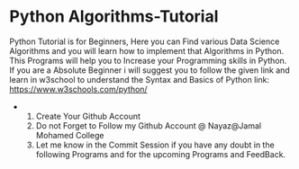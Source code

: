 # Python Algorithms-Tutorial
Python Tutorial is for Beginners, Here you can Find various Data Science Algorithms and you will learn how to implement that Algorithms in Python. This Programs will help you to Increase your Programming skills in Python. If you are a Absolute Beginner i will suggest you to follow the given link and learn in w3school to understand the Syntax and Basics  of Python link: https://www.w3schools.com/python/


* 1. Create Your Github Account
  2. Do not Forget to Follow my Github Account @ Nayaz@Jamal Mohamed College
  3. Let me know in the Commit Session if you have any doubt in the following Programs and for the upcoming Programs and FeedBack.
